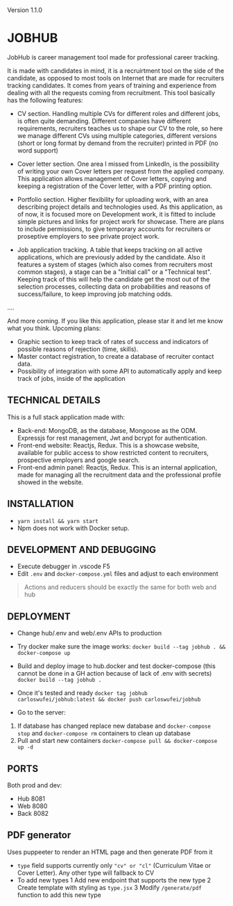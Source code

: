 Version 1.1.0

# JOBHUB

JobHub is career management tool made for professional career tracking. 

It is made with candidates in mind, it is a recruirtment tool on the side of the candidate, as opposed to most tools on Internet that are made for recruiters tracking candidates. It comes from years of training and experience from dealing with all the requests coming from recruitment. This tool basically has the following features:

- CV section. Handling multiple CVs for different roles and different jobs, is often quite demanding. Different companies have different requirements, recruiters teaches us to shape our CV to the role, so here we manage different CVs using multiple categories, different versions (short or long format by demand from the recruiter) printed in PDF (no word support)

- Cover letter section. One area I missed from LinkedIn, is the possibility of writing your own Cover letters per request from the applied company. This application allows management of Cover letters, copying and keeping a registration of the Cover letter, with a PDF printing option.

- Portfolio section. Higher flexibility for uploading work, with an area describing project details and technologies used. As this application, as of now, it is focused more on Development work, it is fitted to include simple pictures and links for project work for showcase. There are plans to include permissions, to give temporary accounts for recruiters or proseptive employers to see private project work.

- Job application tracking. A table that keeps tracking on all active applications, which are previously added by the candidate. Also it features a system of stages (which also comes from recruiters most common stages), a stage can be a "Initial call" or a "Technical test". Keeping track of this will help the candidate get the most out of the selection processes, collecting data on probabilities and reasons of success/failure, to keep improving job matching odds.

....

And more coming. If you like this application, please star it and let me know what you think. Upcoming plans: 

- Graphic section to keep track of rates of success and indicators of possible reasons of rejection (time, skills).
- Master contact registration, to create a database of recruiter contact data.
- Possibility of integration with some API to automatically apply and keep track of jobs, inside of the application


## TECHNICAL DETAILS

This is a full stack application made with:

- Back-end: MongoDB, as the database, Mongoose as the ODM. Expressjs for rest management, Jwt and bcrypt for authentication.
- Front-end website: Reactjs, Redux. This is a showcase website, available for public access to show restricted content to recruiters, prospective employers and google search.
- Front-end admin panel: Reactjs, Redux. This is an internal application, made for managing all the recruitment data and the professional profile showed in the website.

## INSTALLATION
- `yarn install && yarn start`
- Npm does not work with Docker setup. 

## DEVELOPMENT AND DEBUGGING

- Execute debugger in .vscode F5
- Edit `.env` and `docker-compose.yml` files and adjust to each environment

> Actions and reducers should be exactly the same for both web and hub

## DEPLOYMENT

- Change hub/.env and web/.env APIs to production
- Try docker make sure the image works:
`docker build --tag jobhub . && docker-compose up`

- Build and deploy image to hub.docker and test docker-compose (this cannot be done in a GH action because of lack of .env with secrets) `docker build --tag jobhub .`
- Once it's tested and ready `docker tag jobhub carloswufei/jobhub:latest && docker push carloswufei/jobhub`

- Go to the server:
1. If database has changed replace new database and `docker-compose stop` and `docker-compose rm` containers to clean up database
2. Pull and start new containers `docker-compose pull && docker-compose up -d`

## PORTS

Both prod and dev:
- Hub 8081
- Web 8080
- Back 8082


## PDF generator
Uses puppeeter to render an HTML page and then generate PDF from it
- `type` field supports currently only `"cv" or "cl"` (Curriculum Vitae or Cover Letter). Any other type will fallback to CV
- To add new types
  1 Add new endpoint that supports the new type
  2 Create template with styling as `type.jsx`
  3 Modify `/generate/pdf` function to add this new type